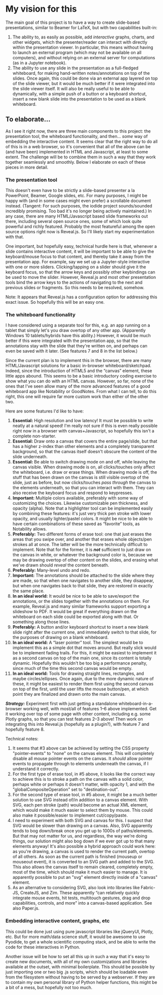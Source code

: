 # My vision for this

The main goal of this project is to have a way to create slide-based presentations, similar to Beamer for LaTeX, but with two capabilities built-in: 

1. The ability to, as easily as possible, add *interactive* graphs, charts, and other widgets, which the presenter/reader can interact with directly within the presentation viewer. In particular, this means without having to launch an external program (which may not be available on all computers), and without relying on an external server for computations (as in a Jupyter notebook). 
2. The ability to use any slide in the presentation as a full-fledged whiteboard, for making hand-written notes/annotations on top of the slides. Once again, this could be done via an external app layered on top of the slide viewer, but it would be much better if it were integrated into the slide viewer itself. It will also be really useful to be able to dynamically, with a simple push of a button or a keyboard shortcut, insert a new blank slide into the presentation to be used as a blank whiteboard. 

## To elaborate...

As I see it right now, there are three main components to this project: the presentation tool, the whiteboard functionality, and then... *some* way of embedding the interactive content. It seems clear that the right way to do all of this is in a web browser, so it's convenient that all of the above can be (and have been) implemented in HTML and Javascript, at least to some extent. The challenge will be to combine them in such a way that they work together seamlessly and smoothly. Below I elaborate on each of these pieces in more detail. 

### The presentation tool

This doesn't even have to be strictly a slide-based presenter a la PowerPoint, Beamer, Google slides, etc. For many purposes, I might be happy with (and in some cases might even prefer) a scrollable document instead. (Tangent: For such purposes, the iodide project sounds/sounded incredibly promising. Too bad it's no longer being actively maintained.) In any case, there are many HTML/Javascript based slide frameworks out there, including several open source ones, some of which look quite powerful and richly featured. Probably the most featureful among the open source options right now is Reveal.js. So I'll likely start my experimentation with that. 

One important, but hopefully easy, technical hurdle here is that, whenever a slide contains interactive content, it will be important to be able to give the keyboard/mouse focus to that content, and thereby take it away from the presentation app. For example, say we set up a Jupyter-style interactive with one or more sliders. Clicking/tapping on a slider should give it the keyboard focus, so that the arrow keys and possibly other keybindings can be used to move the slider. However, Reveal.js and most other presentation tools bind the arrow keys to the actions of navigating to the next and previous slides or fragments. So this needs to be resolved, somehow. 

Note: It appears that Reveal.js has a configuration option for addressing this exact issue. So hopefully this will be an easy one. 


### The whiteboard functionality

I have considered using a separate tool for this, e.g. an app running on a tablet that simply let's you draw overtop of any other app. (Apparently Windows 10 tablets/hybrids have this ability.) However, it would be much better if this were integrated with the presentation app, so that the annotations stay with the slide that they're written on, and perhaps can even be saved with it later. (See features 7 and 8 in the list below.) 

Since the current plan is to implement this in the browser, there are many HTML/Javascript solutions for a basic in-browser whiteboard/sketchpad. Indeed, since the introduction of HTML5 and the “canvas” element, these little apps abound. This seems to be a basic introductory coding exercise to show what you can do with an HTML canvas. However, so far, none of the ones that I've seen allow many of the more advanced features of a good whiteboard app like Notability or GoodNotes. From what I can tell, to do this right, this one will require far more custom work than either of the other two. 

Here are some features I'd like to have: 
1. **Essential:** High resolution and low latency! It must be possible to write neatly at a natural speed! I'm really not sure if this is even really possible right now in a browser with canvas+Javascript, so hopefully this isn't a complete non-starter. 
2. **Essential:** Draw onto a canvas that covers the entire page/slide, but that has a higher z-index than other elements and a completely transparent background, so that the canvas itself doesn't obscure the content of the slide underneath. 
3. **Essential:** Be able to switch drawing mode on and off, while leaving the canvas visible. When drawing mode is on, all clicks/touches only affect the whiteboard, i.e. draw or erase things. When drawing mode is off, the stuff that has been drawn on the canvas is still visible overtop of the slide, just as before, but now clicks/touches *pass through* the canvas to the elements underneath, so that you can interact with them. They can also receive the keyboard focus and respond to keypresses. 
4. **Important:** Multiple colors available, preferably with some way of customizing the choices. Likewise customizable pen thickness, and opacity (alpha). Note that a highlighter tool can be implemented easily by combining these features: it's just very thick pen stroke with lower opacity, and usually lighter/pastel colors. It might be nice to be able to have certain combinations of these saved as “favorite” tools, as Notability allows. 
5. **Preferably:** Two different forms of erase tool: one that just erases the areas that you swipe over, and another that erases whole objects/pen strokes all at once. The latter will be the more technically difficult to implement. Note that for the former, it is ***not*** sufficient to just draw on the canvas in white, or whatever the background color is, because we may be drawing overtop of other content on the slides, and erasing what we've drawn should *reveal* the content beneath. 
6. **Preferably:** Many-level undo and redo. 
7. **Important:** The annotations should be attached to the slide where they are made, so that when one navigates to another slide, they disappear, but when one navigates back to that slide, they are restored in exactly the same place. 
8. **In an ideal world:** It would be nice to be able to save/export the annotations, or the slides together with the annotations on them. For example, Reveal.js and many similar frameworks support exporting a slideshow to PDF. It would be great if everything drawn on the whiteboard on each slide could be exported along with that. Or something along those lines. 
9. **Preferably:** A button and/or keyboard shortcut to insert a new blank slide right after the current one, and immediately switch to that slide, for the purposes of drawing on a blank whiteboard. 
10. **In an ideal world:** A “laser pointer” tool. The simplest would be to implement this as a simple dot that moves around. But really slick would be to implement fading trails. For this, it might be easiest to implement it as a second canvas on top of the main one, since its content is totally dynamic. Hopefully this wouldn't be too big a performance penalty, since much of the time this second canvas would be empty. 
11. **In an ideal world:** Tools for drawing straight lines, rectangles, and maybe circles/ellipses. Once again, due to the more dynamic nature of these, it might be easiest to render them first using the second canvas on top of the first, until the user lifts the mouse button/pen, at which point they are finalized and drawn onto the main canvas. 

***Strategy:*** Experiment first with just getting a standalone whiteboard-in-a-browser working well, with most/all of features 1–6 above implemented. Get it working over top of some page with other content, including e.g. some Plotly graphs, so that you can test features 2–3 above! Then work on integrating this into Reveal.js (hopefully as a plugin?), with feature 7 and hopefully feature 8. 

Technical notes: 
1. It seems that #3 above can be achieved by setting the CSS property "pointer-events" to "none" on the canvas element. This will completely disable all mouse pointer events on the canvas. It *should* allow pointer events to propagate through to elements underneath the canvas, if I understand it correctly. 
2. For the first type of erase tool, in #5 above, it looks like the correct way to achieve this is to stroke a path on the canvas with a solid color, perhaps white or perhaps it doesn't matter, with opacity 1, and with the "globalCompositeOperation" set to "destination-out".
3. For the second type of erase tool, in #5 above, it might be a much better solution to use SVG instead of/in addition to a canvas element. With SVG, each pen stroke (path) would become an actual XML element, which would make it much easier to select them by mouse. This could also make it possible/easier to implement cut/copy/paste. 
4. I need to experiment with both SVG and canvas for this. I suspect that SVG would be slower than drawing on a canvas. Also, SVG apparently tends to bog down/break once you get up to 1000s of paths/elements. But that may not matter for us, and regardless, the way we're doing things, our solution might also bog down if we ever got up to that many elements anyway! It's also possible a hybrid approach could work here: as you're drawing, a canvas is used to render the current path, overtop of all others. As soon as the current path is finished (mouseup or mouseout event), it is converted to an SVG path and added to the SVG. This also allows the canvas itself to remain cleared, completely empty, most of the time, which should make it much easier to manage. It is apparently possible to put an "svg" element directly inside of a "canvas" element. 
5. As an alternative to considering SVG, also look into libraries like Fabric-JS, CreateJS, and Zim. These apparently “can relatively quickly integrate mouse events, hit tests, multitouch gestures, drag and drop capabilities, controls, and more” into a canvas-based application. See also Paper.js. 


### Embedding interactive content, graphs, etc

This could be done just using pure javascript libraries like jQueryUI, Plotly, etc. But for more math/data science stuff, it would be awesome to use Pyodide, to get a whole scientific computing stack, and be able to write the code for these interactives in Python. 

Another issue will be how to set all this up in such a way that it's easy to create new documents, with all of my own customizations and libraries available at the outset, with minimal boilerplate. This should be possible by just importing one or two big .js scripts, which should be loadable even from the filesystem without having to be served by a webserver. If they are to contain my own personal library of Python helper functions, this might be a bit of a mess, but hopefully not too much. 


